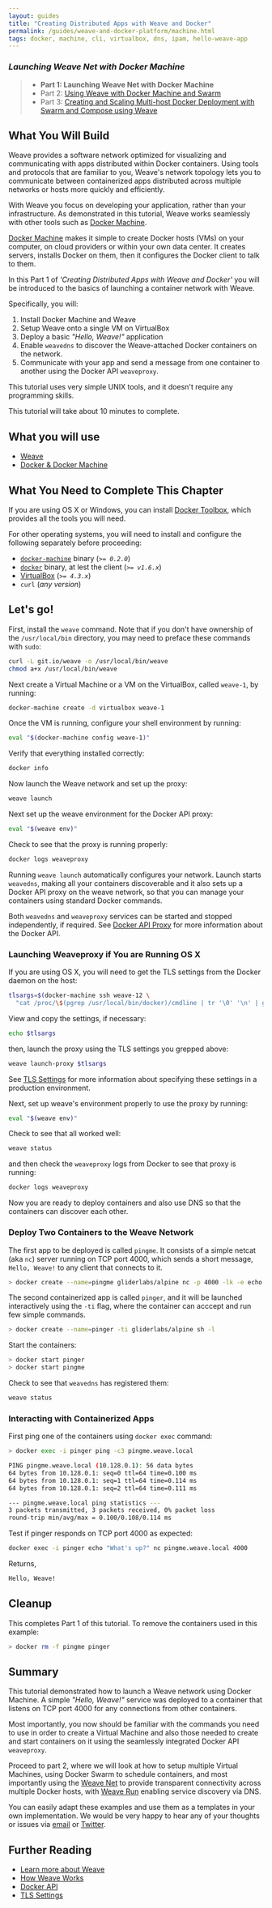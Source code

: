 ```yaml
---
layout: guides
title: "Creating Distributed Apps with Weave and Docker"
permalink: /guides/weave-and-docker-platform/machine.html
tags: docker, machine, cli, virtualbox, dns, ipam, hello-weave-app
---
```


### ***Launching Weave Net with Docker Machine***

> - **Part 1: Launching Weave Net with Docker Machine**
> - Part 2: [Using Weave with Docker Machine and Swarm][ch2]
> - Part 3: [Creating and Scaling Multi-host Docker Deployment with Swarm and Compose using Weave][ch3]

## What You Will Build

Weave provides a software network optimized for visualizing and communicating with apps distributed within Docker containers. Using tools and protocols that are familiar to you, Weave's network topology lets you to communicate between containerized apps distributed across multiple networks or hosts more quickly and efficiently.

With Weave you focus on developing your application, rather than your infrastructure. As demonstrated in this tutorial, Weave works seamlessly with other tools such as [Docker Machine](https://docs.docker.com/machine/).

[Docker Machine](https://docs.docker.com/machine/) makes it simple to create Docker hosts (VMs) on your computer, on cloud providers or within your own data center. It creates servers, installs Docker on them, then it configures the Docker client to talk to them.

In this Part 1 of _'Creating Distributed Apps with Weave and Docker'_ you will be introduced to the basics of launching a container network with Weave.

Specifically, you will:

  1. Install Docker Machine and Weave
  2. Setup Weave onto a single VM on VirtualBox
  3. Deploy a basic _"Hello, Weave!"_ application
  4. Enable `weavedns` to discover the Weave-attached Docker containers on the network.
  5. Communicate with your app and send a message from one container to another using the Docker API `weaveproxy`.

This tutorial uses very simple UNIX tools, and it doesn't require any programming skills.

This tutorial will take about 10 minutes to complete.

## What you will use

  - [Weave](http://weave.works)
  - [Docker & Docker Machine](https://docs.docker.com)

## What You Need to Complete This Chapter

If you are using OS X or Windows, you can install [Docker Toolbox](https://www.docker.com/toolbox), which provides all the tools you will need.

For other operating systems, you will need to install and configure the following separately before proceeding:

  - [`docker-machine`](http://docs.docker.com/machine/#installation) binary (_`>= 0.2.0`_)
  - [`docker`](https://docs.docker.com/installation/#installation) binary, at lest the client (_`>= v1.6.x`_)
  - [VirtualBox](https://www.virtualbox.org/wiki/Downloads) (_`>= 4.3.x`_)
  - `curl` (_any version_)

## Let's go!

First, install the `weave` command. Note that if you don't have ownership of the `/usr/local/bin` directory, you may need to preface these commands with `sudo`:

~~~bash
curl -L git.io/weave -o /usr/local/bin/weave
chmod a+x /usr/local/bin/weave
~~~

Next create a Virtual Machine or a VM on the VirtualBox, called `weave-1`, by running:

~~~bash
docker-machine create -d virtualbox weave-1
~~~

Once the VM is running, configure your shell environment by running:

~~~bash
eval "$(docker-machine config weave-1)"
~~~

Verify that everything installed correctly:

~~~bash
docker info
~~~

Now launch the Weave network and set up the proxy:

~~~bash
weave launch
~~~


Next set up the weave environment for the Docker API proxy:

~~~bash
eval "$(weave env)"
~~~

Check to see that the proxy is running properly:

~~~bash
docker logs weaveproxy
~~~

Running `weave launch` automatically configures your network. Launch starts `weavedns`, making all your containers discoverable and it also sets up a Docker API proxy on the weave network, so that you can manage your containers using standard Docker commands.

Both `weavedns` and `weaveproxy` services can be started and stopped independently, if required.
See [Docker API Proxy](https://github.com/weaveworks/weave/blob/master/site/proxy.md) for more information about the Docker API.

### Launching Weaveproxy if You are Running OS X

If you are using OS X, you will need to get the TLS settings from the Docker daemon on the host:

~~~bash
tlsargs=$(docker-machine ssh weave-12 \
  "cat /proc/\$(pgrep /usr/local/bin/docker)/cmdline | tr '\0' '\n' | grep ^--tls | tr '\n' ' '")
~~~

View and copy the settings, if necessary:

~~~bash
echo $tlsargs
~~~

then, launch the proxy using the TLS settings you grepped above:

~~~bash
weave launch-proxy $tlsargs
~~~

See [TLS Settings](https://docs.docker.com/articles/https/) for more information about specifying these settings in a production environment.

Next, set up weave's environment properly to use the proxy by running:

~~~bash
eval "$(weave env)"
~~~

Check to see that all worked well:

~~~bash
weave status
~~~

and then check the `weaveproxy` logs from Docker to see that proxy is running:

~~~bash
docker logs weaveproxy
~~~

Now you are ready to deploy containers and also use DNS so that the containers can discover each other.

### Deploy Two Containers to the Weave Network

The first app to be deployed is called `pingme`. It consists of a simple netcat (aka `nc`) server running on TCP port 4000, which sends a short message, `Hello, Weave!` to any client that connects to it.

~~~bash
> docker create --name=pingme gliderlabs/alpine nc -p 4000 -lk -e echo 'Hello, Weave!'
~~~

The second containerized app is called `pinger`, and it will be launched interactively using the `-ti` flag, where the container can acccept and run few simple commands.

~~~bash
> docker create --name=pinger -ti gliderlabs/alpine sh -l
~~~

Start the containers:

~~~bash
> docker start pinger
> docker start pingme
~~~

Check to see that `weavedns` has registered them:

~~~bash
weave status
~~~

### Interacting with Containerized Apps

First ping one of the containers using `docker exec` command:

~~~bash
> docker exec -i pinger ping -c3 pingme.weave.local
~~~

~~~bash
PING pingme.weave.local (10.128.0.1): 56 data bytes
64 bytes from 10.128.0.1: seq=0 ttl=64 time=0.100 ms
64 bytes from 10.128.0.1: seq=1 ttl=64 time=0.114 ms
64 bytes from 10.128.0.1: seq=2 ttl=64 time=0.111 ms

--- pingme.weave.local ping statistics ---
3 packets transmitted, 3 packets received, 0% packet loss
round-trip min/avg/max = 0.100/0.108/0.114 ms
~~~

Test if pinger responds on TCP port 4000 as expected:

~~~bash
docker exec -i pinger echo "What's up?" nc pingme.weave.local 4000
~~~

Returns,

~~~bash
Hello, Weave!
~~~

## Cleanup

This completes Part 1 of this tutorial. To remove the containers used in this example:

~~~bash
> docker rm -f pingme pinger
~~~

## Summary

This tutorial demonstrated how to launch a Weave network using Docker Machine. A simple  _"Hello, Weave!"_ service was deployed to a container that listens on TCP port 4000 for any connections from other containers.

Most importantly, you now should be familiar with the commands you need to use in order to create a Virtual Machine and also those needed to create and start containers on it using the seamlessly integrated Docker API `weaveproxy`.

Proceed to part 2, where we will look at how to setup multiple Virtual Machines, using Docker Swarm to schedule containers, and most importantly using the [Weave Net](/net) to provide transparent connectivity across multiple Docker hosts, with [Weave Run](/run) enabling service discovery via DNS.

You can easily adapt these examples and use them as a templates in your own implementation. We would be very happy to hear any of your thoughts or issues via [email](help@weave.works) or [Twitter](https://twitter.com/weaveworks).

## Further Reading

  *  [Learn more about Weave](http://weave.works/articles/index.html)
  *  [How Weave Works](http://docs.weave.works/weave/latest_release/how-it-works.html)
  *  [Docker API](https://github.com/weaveworks/weave/blob/master/site/proxy.md)
  *  [TLS Settings](https://docs.docker.com/articles/https/)

[ch1]: /guides/weave-and-docker-platform/machine.html
[ch2]: /guides/weave-and-docker-platform/machine-and-swarm-with-weave-proxy.html
[ch3]: /guides/weave-and-docker-platform/compose-scalable-swarm-cluster-with-weave.html
